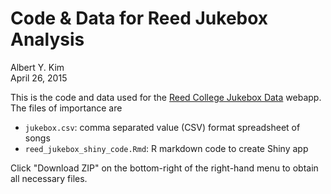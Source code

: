 # Code & Data for Reed Jukebox Analysis
Albert Y. Kim  
April 26, 2015  

This is the code and data used for the [Reed College Jukebox Data](https://rudeboybert.shinyapps.io/reed_jukebox_data/reed_jukebox_shiny_code.Rmd) webapp.  The files of importance are

* `jukebox.csv`: comma separated value (CSV) format spreadsheet of songs
* `reed_jukebox_shiny_code.Rmd`: R markdown code to create Shiny app

Click "Download ZIP" on the bottom-right of the right-hand menu to obtain all necessary files.
